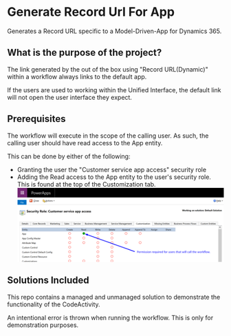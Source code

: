 # Generate Record Url For App
Generates a Record URL specific to a Model-Driven-App for Dynamics 365.

## What is the purpose of the project?
The link generated by the out of the box using "Record URL(Dynamic)" within a workflow always links to the default app.

If the users are used to working within the Unified Interface, the default link will not open the user interface they expect.

## Prerequisites
The workflow will execute in the scope of the calling user. As such, the calling user should have read access to the App entity. 

This can be done by either of the following:
- Granting the user the "Customer service app access" security role
- Adding the Read access to the App entity to the user's security role. This is found at the top of the Customization tab.
<img src="Required Permission.png"
     alt="Required Permission"
     style="float: left; margin-right: 10px; margin-bottom: 30px;" />


## Solutions Included
This repo contains a managed and unmanaged solution to demonstrate the functionality of the CodeActivity.

An intentional error is thrown when running the workflow.
This is only for demonstration purposes.
